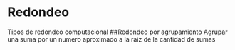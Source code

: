 # Redondeo
Tipos de redondeo computacional
##Redondeo por agrupamiento
Agrupar una suma por un numero aproximado a la raiz de la cantidad de sumas
